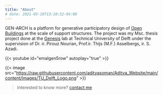```yaml
---
title: "About"
# date: 2021-05-18T13:10:32-04:00
---
```


GEN-ARCH is a platform for generative participatory design of [Open Buildings](https://www.openbuilding.co/) at the scale of
support structures. The project was my Msc. thesis project done at the [Genesis](https://genesis-lab.dev/) lab at Technical University of Delft under the supervision of Dr. ir. Pirouz Nourian, Prof.ir. Thijs (M.F.) Asselbergs, ir. S. Azadi.

{{< youtube id="emaIgen5row" autoplay="true" >}}

{{< image src="https://raw.githubusercontent.com/adityasoman/Aditya_Website/main/content/Images/TU_Delft_Logo.png" >}}

> Interested to know more? [contact me](https://uft75po3l1x.typeform.com/to/giZe1du1)
